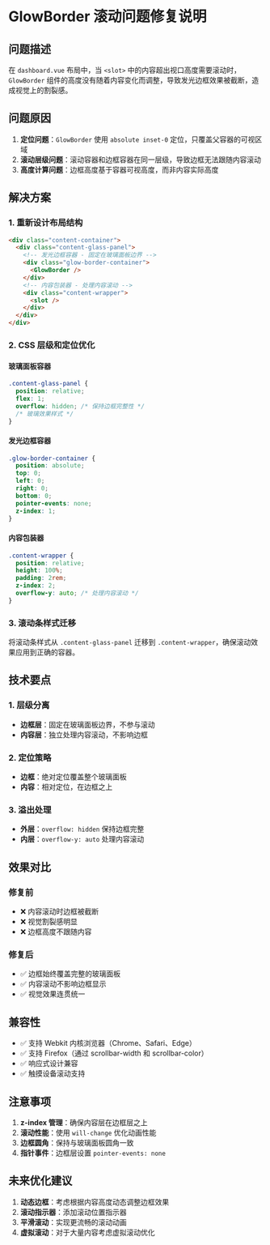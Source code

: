 # GlowBorder 滚动问题修复说明

## 问题描述

在 `dashboard.vue` 布局中，当 `<slot>` 中的内容超出视口高度需要滚动时，`GlowBorder` 组件的高度没有随着内容变化而调整，导致发光边框效果被截断，造成视觉上的割裂感。

## 问题原因

1. **定位问题**：`GlowBorder` 使用 `absolute inset-0` 定位，只覆盖父容器的可视区域
2. **滚动层级问题**：滚动容器和边框容器在同一层级，导致边框无法跟随内容滚动
3. **高度计算问题**：边框高度基于容器可视高度，而非内容实际高度

## 解决方案

### 1. 重新设计布局结构

```html
<div class="content-container">
  <div class="content-glass-panel">
    <!-- 发光边框容器 - 固定在玻璃面板边界 -->
    <div class="glow-border-container">
      <GlowBorder />
    </div>
    <!-- 内容包装器 - 处理内容滚动 -->
    <div class="content-wrapper">
      <slot />
    </div>
  </div>
</div>
```

### 2. CSS 层级和定位优化

#### 玻璃面板容器
```css
.content-glass-panel {
  position: relative;
  flex: 1;
  overflow: hidden; /* 保持边框完整性 */
  /* 玻璃效果样式 */
}
```

#### 发光边框容器
```css
.glow-border-container {
  position: absolute;
  top: 0;
  left: 0;
  right: 0;
  bottom: 0;
  pointer-events: none;
  z-index: 1;
}
```

#### 内容包装器
```css
.content-wrapper {
  position: relative;
  height: 100%;
  padding: 2rem;
  z-index: 2;
  overflow-y: auto; /* 处理内容滚动 */
}
```

### 3. 滚动条样式迁移

将滚动条样式从 `.content-glass-panel` 迁移到 `.content-wrapper`，确保滚动效果应用到正确的容器。

## 技术要点

### 1. 层级分离
- **边框层**：固定在玻璃面板边界，不参与滚动
- **内容层**：独立处理内容滚动，不影响边框

### 2. 定位策略
- **边框**：绝对定位覆盖整个玻璃面板
- **内容**：相对定位，在边框之上

### 3. 溢出处理
- **外层**：`overflow: hidden` 保持边框完整
- **内层**：`overflow-y: auto` 处理内容滚动

## 效果对比

### 修复前
- ❌ 内容滚动时边框被截断
- ❌ 视觉割裂感明显
- ❌ 边框高度不跟随内容

### 修复后
- ✅ 边框始终覆盖完整的玻璃面板
- ✅ 内容滚动不影响边框显示
- ✅ 视觉效果连贯统一

## 兼容性

- ✅ 支持 Webkit 内核浏览器（Chrome、Safari、Edge）
- ✅ 支持 Firefox（通过 scrollbar-width 和 scrollbar-color）
- ✅ 响应式设计兼容
- ✅ 触摸设备滚动支持

## 注意事项

1. **z-index 管理**：确保内容层在边框层之上
2. **滚动性能**：使用 `will-change` 优化动画性能
3. **边框圆角**：保持与玻璃面板圆角一致
4. **指针事件**：边框层设置 `pointer-events: none`

## 未来优化建议

1. **动态边框**：考虑根据内容高度动态调整边框效果
2. **滚动指示器**：添加滚动位置指示器
3. **平滑滚动**：实现更流畅的滚动动画
4. **虚拟滚动**：对于大量内容考虑虚拟滚动优化
